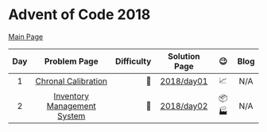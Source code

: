 # Advent of Code 2018

[Main Page](https://adventofcode.com/2018)

| Day |                            Problem Page                            | Difficulty |       Solution Page       |           :wink:           | Blog |
|:---:|:------------------------------------------------------------------:| ---: |:-------------------------:|:--------------------------:| :---: |
|  1  |     [Chronal Calibration](https://adventofcode.com/2018/day/1)     | :star2: | [2018/day01](/2018/day01) | :chart_with_upwards_trend: | N/A |
|  2  | [Inventory Management System](https://adventofcode.com/2018/day/2) | :star2: | [2018/day02](/2018/day02) |    :package: :factory:     | N/A |
